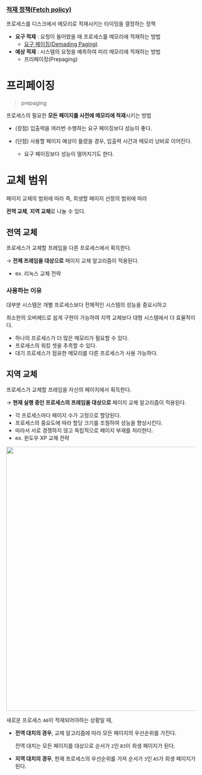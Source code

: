 ### **[적재 정책(Fetch policy)](https://github.com/triflingness/CSnCT-Study/blob/main/OS/메모리%20관련%20용어.md#적재-정책fetch-policy)**

프로세스를 디스크에서 메모리로 적재시키는 타이밍을 결정하는 정책

- **요구 적재** : 요청이 들어왔을 때 프로세스를 메모리에 적재하는 방법
    - [요구 페이징(Demading Paging)](https://github.com/triflingness/CSnCT-Study/blob/main/OS/가상%20메모리.md#요구-페이징demading-paging)
- **예상 적재** : 시스템의 요청을 예측하여 미리 메모리에 적재하는 방법
    - 프리페이징(Prepaging)

# 프리페이징

> prepaging

프로세스의 필요한 **모든 페이지를 사전에 메모리에 적재**시키는 방법

- (장점) 입출력을 여러번 수행하는 요구 페이징보다 성능이 좋다.

- (단점) 사용할 페이지 예상이 틀렸을 경우, 입출력 시간과 메모리 낭비로 이어진다.
    - 요구 페이징보다 성능이 떨어지기도 한다.

# 교체 범위

페이지 교체의 범위에 따라 즉, 희생할 페이지 선정의 범위에 따라

**전역 교체**, **지역 교체**로 나눌 수 있다.

## 전역 교체

프로세스가 교체할 프레임을 다른 프로세스에서 획득한다.

→ **전체 프레임을 대상으로** 페이지 교체 알고리즘이 적용된다.

- ex. 리눅스 교체 전략

### 사용하는 이유

대부분 시스템은 개별 프로세스보다 전체적인 시스템의 성능을 중요시하고

최소한의 오버헤드로 쉽게 구현이 가능하여 지역 교체보다 대형 시스템에서 더 효율적이다.

- 하나의 프로세스가 더 많은 메모리가 필요할 수 있다.
- 프로세스의 워킹 셋을 추측할 수 있다.
- 대기 프로세스가 점유한 메모리를 다른 프로세스가 사용 가능하다.

## 지역 교체

프로세스가 교체할 프레임을 자신의 페이지에서 획득한다.

→ **현재 실행 중인 프로세스의 프레임을 대상으로** 페이지 교체 알고리즘이 적용된다.

- 각 프로세스마다 페이지 수가 고정으로 할당된다.
- 프로세스의 중요도에 따라 할당 크기를 조절하여 성능을 향상시킨다.
- 따라서 서로 경쟁하지 않고 독립적으로 페이지 부재를 처리한다.
- ex. 윈도우 XP 교체 전략

<p align="center">
  <img src="https://github.com/triflingness/CSnCT-Study/blob/779d7273a394676953405e1fe82c7362d8ebb12a/OS/imgs/%ED%94%84%EB%A6%AC%ED%8E%98%EC%9D%B4%EC%A7%95%EA%B3%BC%20%EA%B5%90%EC%B2%B4%20%EB%B2%94%EC%9C%84/%EA%B5%90%EC%B2%B4%20%EB%B2%94%EC%9C%84.png" width="700">
</p>

새로운 프로세스 `A6`이 적재되어야하는 상황일 때,

- **전역 대치의 경우**, 교체 알고리즘에 따라 모든 페이지의 우선순위를 가진다.

    전역 대치는 모든 페이지를 대상으로 순서가 `2`인 `B3`이 희생 페이지가 된다.

- **지역 대치의 경우**, 현재 프로세스의 우선순위를 가져 순서가 `3`인 `A5`가 희생 페이지가 된다.
